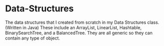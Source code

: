 # Data-Structures
The data structures that I created from scratch in my Data Structures class. (Written in Java)
These include an ArrayList, LinearList, Hashtable, BinarySearchTree, and a BalancedTree. They are all generic so they can contain any type of object.
